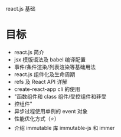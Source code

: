 react.js 基础

# 目标

- react.js 简介
- jsx 模版语法及 babel 编译配置
- 事件/条件渲染/列表渲染等基础用法
- react.js 组件化及生命周期
- refs 及 React API 详解
- create-react-app cli 的使用
- "函数组件和 class 组件/受控组件和非受
- 控组件"
- 异步过程使用单例的 event 对象
- 性能优化方式（⭐）
- 介绍 immutable 库 immutable-js 和 immer
